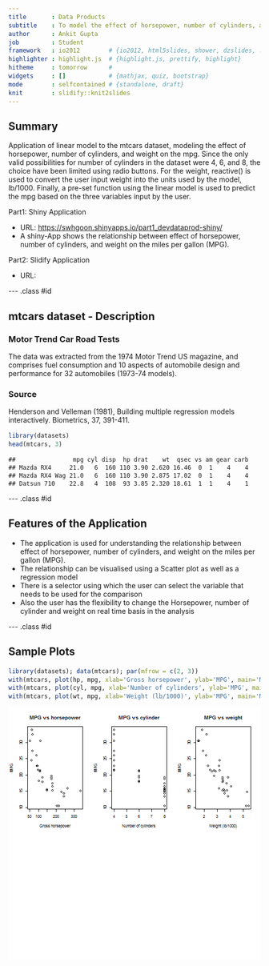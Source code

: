 ```yaml
---
title       : Data Products
subtitle    : To model the effect of horsepower, number of cylinders, and weight on the mpg
author      : Ankit Gupta
job         : Student
framework   : io2012        # {io2012, html5slides, shower, dzslides, ...}
highlighter : highlight.js  # {highlight.js, prettify, highlight}
hitheme     : tomorrow      # 
widgets     : []            # {mathjax, quiz, bootstrap}
mode        : selfcontained # {standalone, draft}
knit        : slidify::knit2slides
---
```


## Summary

Application of linear model to the mtcars dataset, modeling the effect of horsepower, number of cylinders, and weight on the mpg.  Since the only valid possibilities for number of cylinders in the dataset were 4, 6, and 8, the choice have been limited using radio buttons.  For the weight, reactive() is used to convert the user input weight into the units used by the model, lb/1000.  Finally, a pre-set function using the linear model is used to predict the mpg based on the three variables input by the user.

Part1: Shiny Application

* URL: https://swhgoon.shinyapps.io/part1_devdataprod-shiny/ 
* A shiny-App shows the relationship between effect of horsepower, number of cylinders, and weight on the miles per gallon (MPG). 

Part2: Slidify Application

* URL: 

--- .class #id 

## mtcars dataset - Description

### Motor Trend Car Road Tests

The data was extracted from the 1974 Motor Trend US magazine, and comprises fuel consumption and 10 aspects of automobile design and performance for 32 automobiles (1973-74 models).

### Source

Henderson and Velleman (1981), Building multiple regression models interactively. Biometrics, 37, 391-411.


```r
library(datasets)
head(mtcars, 3)
```

```
##                mpg cyl disp  hp drat    wt  qsec vs am gear carb
## Mazda RX4     21.0   6  160 110 3.90 2.620 16.46  0  1    4    4
## Mazda RX4 Wag 21.0   6  160 110 3.90 2.875 17.02  0  1    4    4
## Datsun 710    22.8   4  108  93 3.85 2.320 18.61  1  1    4    1
```

--- .class #id

## Features of the Application

* The application is used for understanding the relationship between effect of horsepower, number of cylinders, and weight on the miles per gallon (MPG).
* The relationship can be visualised using a Scatter plot as well as a regression model
* There is a selector using which the user can select the variable that needs to be used for the comparison
* Also the user has the flexibility to change the Horsepower, number of cylinder and weight on real time basis in the analysis

--- .class #id

## Sample Plots


```r
library(datasets); data(mtcars); par(mfrow = c(2, 3))
with(mtcars, plot(hp, mpg, xlab='Gross horsepower', ylab='MPG', main='MPG vs horsepower'))
with(mtcars, plot(cyl, mpg, xlab='Number of cylinders', ylab='MPG', main='MPG vs cylinder'))
with(mtcars, plot(wt, mpg, xlab='Weight (lb/1000)', ylab='MPG', main='MPG vs weight'))
```

![plot of chunk sample_plot](assets/fig/sample_plot-1.png) 



